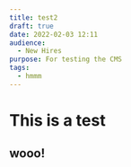 ```yaml
---
title: test2
draft: true
date: 2022-02-03 12:11
audience:
  - New Hires
purpose: For testing the CMS
tags:
  - hmmm
---
```

# This is a test

## wooo!